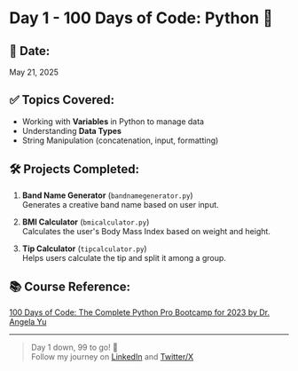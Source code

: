 # Day 1 - 100 Days of Code: Python 🚀

## 📅 Date:
May 21, 2025

## ✅ Topics Covered:
- Working with **Variables** in Python to manage data
- Understanding **Data Types**
- String Manipulation (concatenation, input, formatting)

## 🛠️ Projects Completed:
1. **Band Name Generator** (`bandnamegenerator.py`)  
   Generates a creative band name based on user input.

2. **BMI Calculator** (`bmicalculator.py`)  
   Calculates the user's Body Mass Index based on weight and height.

3. **Tip Calculator** (`tipcalculator.py`)  
   Helps users calculate the tip and split it among a group.

## 📚 Course Reference:
[100 Days of Code: The Complete Python Pro Bootcamp for 2023 by Dr. Angela Yu](https://www.udemy.com/course/100-days-of-code/)

---

> Day 1 down, 99 to go! 🎯  
> Follow my journey on [LinkedIn](https://www.linkedin.com/in/david-owino-52322018a?utm_source=share&utm_campaign=share_via&utm_content=profile&utm_medium=ios_app) and [Twitter/X](https://x.com/afri_cane_david?s=21)

